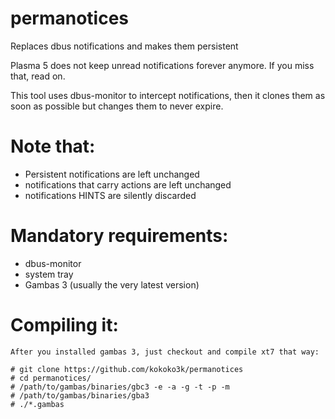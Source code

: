 # permanotices
Replaces dbus notifications and makes them persistent

Plasma 5 does not keep unread notifications forever anymore.
If you miss that, read on.

This tool uses dbus-monitor to intercept notifications,
then it clones them as soon as possible but changes them
to never expire.

Note that:
======
* Persistent notifications are left unchanged
* notifications that carry actions are left unchanged
* notifications HINTS are silently discarded



Mandatory requirements:
======
  * dbus-monitor
  * system tray 
  * Gambas 3 (usually the very latest version)


Compiling it:
======
```
After you installed gambas 3, just checkout and compile xt7 that way:

# git clone https://github.com/kokoko3k/permanotices
# cd permanotices/
# /path/to/gambas/binaries/gbc3 -e -a -g -t -p -m
# /path/to/gambas/binaries/gba3
# ./*.gambas
